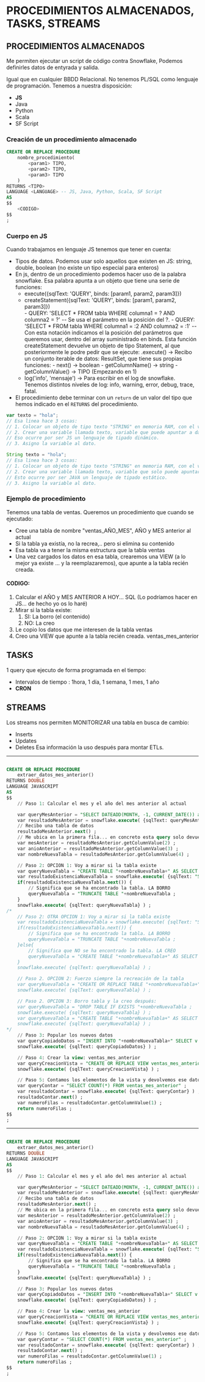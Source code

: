 
# PROCEDIMIENTOS ALMACENADOS, TASKS, STREAMS

## PROCEDIMIENTOS ALMACENADOS

Me permiten ejecutar un script de código contra Snowflake, 
Podemos definirles datos de entyrada y salida.

Igual que en cualquier BBDD Relacional.
No tenemos PL/SQL como lenguaje de programación. Tenemos a nuestra disposición:
- **JS**
- Java
- Python
- Scala
- SF Script

### Creación de un procedimiento almacenado

```sql
CREATE OR REPLACE PROCEDURE
    nombre_procedimiento(
        <param1> TIPO,
        <param2> TIPO,
        <param3> TIPO
    )
RETURNS <TIPO>
LANGUAGE <LANGUAGE> -- JS, Java, Python, Scala, SF Script
AS
$$
    <CODIGO>
$$
;
```
### Cuerpo en JS

Cuando trabajamos en lenguaje JS tenemos que tener en cuenta:
- Tipos de datos. Podemos usar solo aquellos que existen en JS: string, double, boolean (no existe un tipo especial para enteros)
- En js, dentro de un procedimiento podemos hacer uso de la palabra snowflake. Esa palabra apunta a un objeto que tiene una serie de funciones:
  - execute({sqlText: 'QUERY', binds: [param1, param2, param3]})   
  - createStatement({sqlText: 'QUERY', binds: [param1, param2, param3]})   
        -  QUERY: 'SELECT * FROM tabla WHERE columna1 = ? AND columna2 = ?'   -- Se usa el parámetro en la posición del ?.
        -  QUERY: 'SELECT * FROM tabla WHERE columna1 = :2 AND columna2 = :1' -- Con esta notación indicamos el la posición del parámetros que queremos usar, dentro del array suministrado en binds.
     Esta función createStatement devuelve un objeto de tipo Statement, al que posteriormente le podre pedir que se ejecute: .execute() -> Recibo un conjunto iterable de datos: ResultSet, que tiene sus propias funciones:
           - next() -> boolean
           - getColumnName(<posicion>) -> string
           - getColumnValue(<posicion>) -> TIPO (Empezando en 1)
  - log('info', 'mensaje') -> Para escribir en el log de snowflake. 
      Tenemos distintos niveles de log: info, warning, error, debug, trace, fatal.
- El procedimiento debe terminar con un `return` de un valor del tipo que hemos indicado en el `RETURNS` del procedimiento.

```js
var texto = "hola";
// Esa linea hace 3 cosas:
// 1. Colocar un objeto de tipo texto "STRING" en memoria RAM, con el valor "hola"... NPI de donde.
// 2. Crear una variable llamada texto, variable que puede apuntar a datos(objetos) de cualquier tipo.
// Eso ocurre por ser JS un lenguaje de tipado dinámico.
// 3. Asigno la variable al dato.
```

```java
String texto = "hola";
// Esa linea hace 3 cosas:
// 1. Colocar un objeto de tipo texto "STRING" en memoria RAM, con el valor "hola"... NPI de donde.
// 2. Crear una variable llamada texto, variable que solo puede apuntar a datos(objetos) de tipo String.
// Esto ocurre por ser JAVA un lenguaje de tipado estático.
// 3. Asigno la variable al dato.
```

### Ejemplo de procedimiento

Tenemos una tabla de ventas.
Queremos un procedimiento que cuando se ejecutado:
- Cree una tabla de nombre "ventas_AÑO_MES", AÑO y MES anterior al actual
- Si la tabla ya existía, no la recrea,.. pero si elimina su contenido
- Esa tabla va a tener la misma estructura que la tabla ventas
- Una vez cargados los datos en esa tabla, crearemos una VIEW (a lo mejor ya existe ... y la reemplazaremos), que apunte a la tabla recién creada.

#### CODIGO:

1. Calcular el AÑO y MES ANTERIOR A HOY... SQL (Lo podríamos hacer en JS... de hecho yo os lo haré)
2. Mirar si la tabla existe:
   1. SI: La borro (el contenido)
   2. NO: La creo
3. Le copio los datos que me interesen de la tabla ventas
4. Creo una VIEW que apunte a la tabla recién creada. ventas_mes_anterior


## TASKS

1 query que ejecuto de forma programada en el tiempo:
- Intervalos de tiempo : 1hora, 1 día, 1 semana, 1 mes, 1 año
- **CRON**

## STREAMS

Los streams nos permiten MONITORIZAR una tabla en busca de cambio:
- Inserts
- Updates
- Deletes
Esa información la uso después para montar ETLs.


---

```sql

CREATE OR REPLACE PROCEDURE
    extraer_datos_mes_anterior()
RETURNS DOUBLE
LANGUAGE JAVASCRIPT
AS
$$
    // Paso 1: Calcular el mes y el año del mes anterior al actual

    var queryMesAnterior = "SELECT DATEADD(MONTH, -1, CURRENT_DATE()) as mes_anterior, MONTH(mes_anterior) as mes, YEAR(mes_anterior) as anio, 'ventas_' || anio || '_' || LPAD(mes,2,'0') as nombre_tabla" ;
    var resultadoMesAnterior = snowflake.execute( {sqlText: queryMesAnterior} ) ;
    // Recibo una tabla de datos
    resultadoMesAnterior.next() ;
    // Me ubica en la primera fila... en concreto esta query solo devuelve una fila... pero podría devolver más... y cada .next() avanzaría de fila.
    var mesAnterior = resultadoMesAnterior.getColumnValue(2) ;
    var anioAnterior = resultadoMesAnterior.getColumnValue(3) ;
    var nombreNuevaTabla = resultadoMesAnterior.getColumnValue(4) ;

    // Paso 2: OPCION 1: Voy a mirar si la tabla existe 
    var queryNuevaTabla = "CREATE TABLE "+nombreNuevaTabla+" AS SELECT * FROM ventas LIMIT 0" ;
    var resultadoExistenciaNuevaTabla = snowflake.execute( {sqlText: "SHOW TABLES LIKE '"+nombreNuevaTabla+"'"} ) ;
    if(resultadoExistenciaNuevaTabla.next()) {
        // Significa que se ha encontrado la tabla. LA BORRO
        queryNuevaTabla = "TRUNCATE TABLE "+nombreNuevaTabla ;
    }
    snowflake.execute( {sqlText: queryNuevaTabla} ) ;
/*
    // Paso 2: OTRA OPCION 1: Voy a mirar si la tabla existe 
    var resultadoExistenciaNuevaTabla = snowflake.execute( {sqlText: "SHOW TABLES LIKE '"+nombreNuevaTabla+"'"} ) ;
    if(resultadoExistenciaNuevaTabla.next()) {
        // Significa que se ha encontrado la tabla. LA BORRO
        queryNuevaTabla = "TRUNCATE TABLE "+nombreNuevaTabla ;
    }else{
        // Significa que NO se ha encontrado la tabla. LA CREO
        queryNuevaTabla = "CREATE TABLE "+nombreNuevaTabla+" AS SELECT * FROM ventas LIMIT 0" ;
    }
    snowflake.execute( {sqlText: queryNuevaTabla} ) ;

    // Paso 2. OPCION 2: Fuerzo siempre la recreación de la tabla
    var queryNuevaTabla = "CREATE OR REPLACE TABLE "+nombreNuevaTabla+" AS SELECT * FROM ventas LIMIT 0" ;
    snowflake.execute( {sqlText: queryNuevaTabla} ) ;

    // Paso 2. OPCION 3: Borro tabla y la creo después:
    var queryNuevaTabla = "DROP TABLE IF EXISTS "+nombreNuevaTabla ;
    snowflake.execute( {sqlText: queryNuevaTabla} ) ;
    var queryNuevaTabla = "CREATE TABLE "+nombreNuevaTabla+" AS SELECT * FROM ventas LIMIT 0" ;
    snowflake.execute( {sqlText: queryNuevaTabla} ) ;
*/
    // Paso 3: Popular los nuevos datos
    var queryCopiadoDatos = "INSERT INTO "+nombreNuevaTabla+" SELECT v.* FROM ventas v INNER JOIN fechas f ON v.ws_sold_date_sk = f.d_date_sk WHERE f.d_year = "+anioAnterior+" AND f.d_moy = "+mesAnterior ;
    snowflake.execute( {sqlText: queryCopiadoDatos} ) ;

    // Paso 4: Crear la view: ventas_mes_anterior
    var queryCreacionVista = "CREATE OR REPLACE VIEW ventas_mes_anterior AS SELECT * FROM "+nombreNuevaTabla ;
    snowflake.execute( {sqlText: queryCreacionVista} ) ;

    // Paso 5: Contamos los elementos de la vista y devolvemos ese dato
    var queryContar = "SELECT COUNT(*) FROM ventas_mes_anterior" ;
    var resultadoContar = snowflake.execute( {sqlText: queryContar} ) ;
    resultadoContar.next() ;
    var numeroFilas = resultadoContar.getColumnValue(1) ;
    return numeroFilas ;
$$
;

```


---

```sql

CREATE OR REPLACE PROCEDURE
    extraer_datos_mes_anterior()
RETURNS DOUBLE
LANGUAGE JAVASCRIPT
AS
$$
    // Paso 1: Calcular el mes y el año del mes anterior al actual

    var queryMesAnterior = "SELECT DATEADD(MONTH, -1, CURRENT_DATE()) as mes_anterior, MONTH(mes_anterior) as mes, YEAR(mes_anterior) as anio, 'ventas_' || anio || '_' || LPAD(mes,2,'0') as nombre_tabla" ;
    var resultadoMesAnterior = snowflake.execute( {sqlText: queryMesAnterior} ) ;
    // Recibo una tabla de datos
    resultadoMesAnterior.next() ;
    // Me ubica en la primera fila... en concreto esta query solo devuelve una fila... pero podría devolver más... y cada .next() avanzaría de fila.
    var mesAnterior = resultadoMesAnterior.getColumnValue(2) ;
    var anioAnterior = resultadoMesAnterior.getColumnValue(3) ;
    var nombreNuevaTabla = resultadoMesAnterior.getColumnValue(4) ;

    // Paso 2: OPCION 1: Voy a mirar si la tabla existe 
    var queryNuevaTabla = "CREATE TABLE "+nombreNuevaTabla+" AS SELECT * FROM ventas LIMIT 0" ;
    var resultadoExistenciaNuevaTabla = snowflake.execute( {sqlText: "SHOW TABLES LIKE '"+nombreNuevaTabla+"'"} ) ;
    if(resultadoExistenciaNuevaTabla.next()) {
        // Significa que se ha encontrado la tabla. LA BORRO
        queryNuevaTabla = "TRUNCATE TABLE "+nombreNuevaTabla ;
    }
    snowflake.execute( {sqlText: queryNuevaTabla} ) ;

    // Paso 3: Popular los nuevos datos
    var queryCopiadoDatos = "INSERT INTO "+nombreNuevaTabla+" SELECT v.* FROM ventas v INNER JOIN fechas f ON v.ws_sold_date_sk = f.d_date_sk WHERE f.d_year = "+anioAnterior+" AND f.d_moy = "+mesAnterior ;
    snowflake.execute( {sqlText: queryCopiadoDatos} ) ;

    // Paso 4: Crear la view: ventas_mes_anterior
    var queryCreacionVista = "CREATE OR REPLACE VIEW ventas_mes_anterior AS SELECT * FROM "+nombreNuevaTabla ;
    snowflake.execute( {sqlText: queryCreacionVista} ) ;

    // Paso 5: Contamos los elementos de la vista y devolvemos ese dato
    var queryContar = "SELECT COUNT(*) FROM ventas_mes_anterior" ;
    var resultadoContar = snowflake.execute( {sqlText: queryContar} ) ;
    resultadoContar.next() ;
    var numeroFilas = resultadoContar.getColumnValue(1) ;
    return numeroFilas ;
$$
;

```